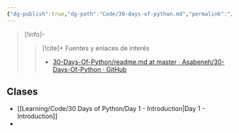 ```yaml
---
{"dg-publish":true,"dg-path":"Code/30-days-of-python.md","permalink":"/code/30-days-of-python/","hide":true,"created":"2024-03-08T15:09","updated":"2024-03-30T20:04"}
---
```


> [!info]-
>> [!cite]+ Fuentes y enlaces de interés
>> - [30-Days-Of-Python/readme.md at master · Asabeneh/30-Days-Of-Python · GitHub](https://github.com/Asabeneh/30-Days-Of-Python/blob/master/readme.md)

## Clases
- [[Learning/Code/30 Days of Python/Day 1 - Introduction\|Day 1 - Introduction]]
- 